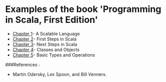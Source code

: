 Examples of the book 'Programming in Scala, First Edition'
==================================

* [Chapter 1](https://github.com/vicboma1/Programming-in-Scala-First-Edition/tree/master/src/chapter1)- A Scalable Language
* [Chapter 2](https://github.com/vicboma1/Programming-in-Scala-First-Edition/tree/master/src/chapter2)- First Steps in Scala
* [Chapter 3](https://github.com/vicboma1/Programming-in-Scala-First-Edition/tree/master/src/chapter3)- Next Steps in Scala
* [Chapter 4](https://github.com/vicboma1/Programming-in-Scala-First-Edition/tree/master/src/chapter4)- Classes and Objects
* [Chapter 5](https://github.com/vicboma1/Programming-in-Scala-First-Edition/tree/master/src/chapter5)- Basic Types and Operations


###References :

* Martin Odersky, Lex Spoon, and Bill Venners.
